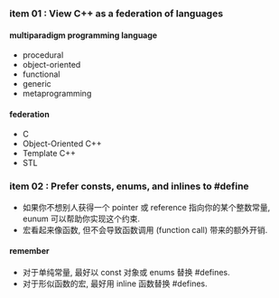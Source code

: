 ### item 01 : View C++ as a federation of languages

#### multiparadigm programming language

* procedural
* object-oriented
* functional
* generic
* metaprogramming

#### federation

* C
* Object-Oriented C++
* Template C++
* STL

### item 02 : Prefer consts, enums, and inlines to #define

* 如果你不想别人获得一个 pointer 或 reference 指向你的某个整数常量, eunum 可以帮助你实现这个约束.
* 宏看起来像函数, 但不会导致函数调用 (function call) 带来的额外开销.

#### remember
* 对于单纯常量, 最好以 const 对象或 enums 替换 #defines.
* 对于形似函数的宏, 最好用 inline 函数替换 #defines.
